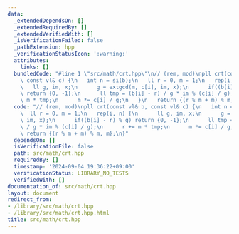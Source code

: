 ```yaml
---
data:
  _extendedDependsOn: []
  _extendedRequiredBy: []
  _extendedVerifiedWith: []
  _isVerificationFailed: false
  _pathExtension: hpp
  _verificationStatusIcon: ':warning:'
  attributes:
    links: []
  bundledCode: "#line 1 \"src/math/crt.hpp\"\n// (rem, mod)\npll crt(const vl& b,\
    \ const vl& c) {\n   int n = si(b);\n   ll r = 0, m = 1;\n   rep(i, n) {\n   \
    \   ll g, im, x;\n      g = extgcd(m, c[i], im, x);\n      if((b[i] - r) % g)\
    \ return {0, -1};\n      ll tmp = (b[i] - r) / g * im % (c[i] / g);\n      r +=\
    \ m * tmp;\n      m *= c[i] / g;\n   }\n   return {(r % m + m) % m, m};\n}\n"
  code: "// (rem, mod)\npll crt(const vl& b, const vl& c) {\n   int n = si(b);\n \
    \  ll r = 0, m = 1;\n   rep(i, n) {\n      ll g, im, x;\n      g = extgcd(m, c[i],\
    \ im, x);\n      if((b[i] - r) % g) return {0, -1};\n      ll tmp = (b[i] - r)\
    \ / g * im % (c[i] / g);\n      r += m * tmp;\n      m *= c[i] / g;\n   }\n  \
    \ return {(r % m + m) % m, m};\n}"
  dependsOn: []
  isVerificationFile: false
  path: src/math/crt.hpp
  requiredBy: []
  timestamp: '2024-09-04 19:36:22+09:00'
  verificationStatus: LIBRARY_NO_TESTS
  verifiedWith: []
documentation_of: src/math/crt.hpp
layout: document
redirect_from:
- /library/src/math/crt.hpp
- /library/src/math/crt.hpp.html
title: src/math/crt.hpp
---
```

